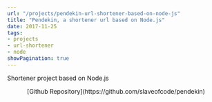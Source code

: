 ```yaml
---
url: "/projects/pendekin-url-shortener-based-on-node-js"
title: "Pendekin, a shortener url based on Node.js"
date: 2017-11-25
tags:
- projects
- url-shortener
- node
showPagination: true
---
```


Shortener project based on Node.js
<!--more-->

<center>[Github Repository](https://github.com/slaveofcode/pendekin)</center>

